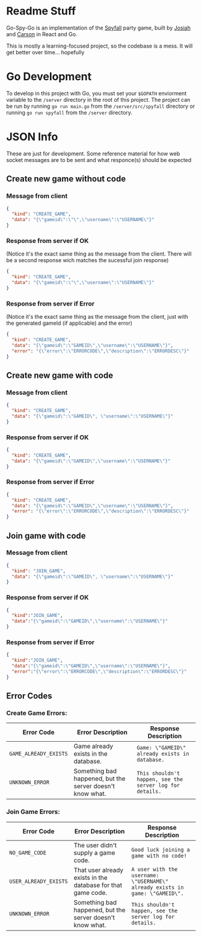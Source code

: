 # Readme Stuff

Go-Spy-Go is an implementation of the [Spyfall](http://international.hobbyworld.ru/spyfall) party game, built by [Josiah](https://josnun.github.io/) and [Carson](https://carsonseese.com) in React and Go.

This is mostly a learning-focused project, so the codebase is a mess. It will get better over time... hopefully

# Go Development

To develop in this project with Go, you must set your `$GOPATH` enviorment variable to the `/server` directory in the root of this project. The project can be run by running `go run main.go` from the `/server/src/spyfall` directory or running `go run spyfall` from the `/server` directory.

# JSON Info

These are just for development. Some reference material for how web socket messages are to be sent and what responce(s) should be expected

## Create new game without code

### Message from client

```json
{
  "kind": "CREATE_GAME",
  "data": "{\"gameid\":\"\",\"username\":\"USERNAME\"}"
}
```

### Response from server if OK

(Notice it's the exact same thing as the message from the client. There will be a second response wich matches the sucessful join response)

```json
{
  "kind": "CREATE_GAME",
  "data": "{\"gameid\":\"\",\"username\":\"USERNAME\"}"
}
```

### Response from server if Error

(Notice it's the exact same thing as the message from the client, just with the generated gameId (if applicable) and the error)

```json
{
  "kind": "CREATE_GAME",
  "data": "{\"gameid\":\"GAMEID\",\"username\":\"USERNAME\"}",
  "error": "{\"error\":\"ERRORCODE\",\"description\":\"ERRORDESC\"}"
}
```

## Create new game with code

### Message from client

```json
{
  "kind": "CREATE_GAME",
  "data": "{\"gameid\":\"GAMEID\", \"username\":\"USERNAME\"}"
}
```

### Response from server if OK

```json
{
  "kind": "CREATE_GAME",
  "data": "{\"gameid\":\"GAMEID\",\"username\":\"USERNAME\"}"
}
```

### Response from server if Error

```json
{
  "kind": "CREATE_GAME",
  "data": "{\"gameid\":\"GAMEID\",\"username\":\"USERNAME\"}",
  "error": "{\"error\":\"ERRORCODE\",\"description\":\"ERRORDESC\"}"
}
```

## Join game with code

### Message from client

```json
{
  "kind": "JOIN_GAME",
  "data": "{\"gameid\":\"GAMEID\", \"username\":\"USERNAME\"}"
}
```

### Response from server if OK

```json
{
  "kind":"JOIN_GAME",
  "data":"{\"gameid\":\"GAMEID\",\"username\":\"USERNAME\"}"
}

```

### Response from server if Error

```json
{
  "kind":"JOIN_GAME",
  "data":"{\"gameid\":\"GAMEID\",\"username\":\"USERNAME\"}",
  "error":"{\"error\":\"ERRORCODE\",\"description\":\"ERRORDESC\"}"
}

```

## Error Codes

### Create Game Errors:
| Error Code            | Error Description                                         | Response Description                            |
|-----------------------|-----------------------------------------------------------|-------------------------------------------------|
| `GAME_ALREADY_EXISTS` | Game already exists in the database.                      | `Game: \"GAMEID\"  already exists in database.` |
| `UNKNOWN_ERROR`       | Something bad happened, but the server doesn't know what. | `This shouldn't happen, see the server log for details.`                            |

### Join Game Errors:
| Error Code            | Error Description                                            | Response Description                                                         |
|-----------------------|--------------------------------------------------------------|------------------------------------------------------------------------------|
| `NO_GAME_CODE`        | The user didn't supply a game code.                          | `Good luck joining a game with no code!`                                     |
| `USER_ALREADY_EXISTS` | That user already exists in the database for that game code. | `A user with the username: \"USERNAME\" already exists in game: \"GAMEID\".` |
| `UNKNOWN_ERROR`       | Something bad happened, but the server doesn't know what.    | `This shouldn't happen, see the server log for details.`                     |
